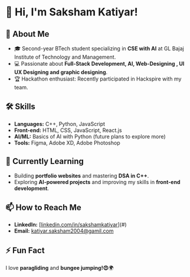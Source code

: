# 👋 Hi, I'm Saksham Katiyar!

## 🚀 About Me
- 🎓 Second-year BTech student specializing in **CSE with AI** at GL Bajaj Institute of Technology and Management.
- 💻 Passionate about **Full-Stack Development, AI, Web-Designing , UI UX Designing and graphic designing**.
- 🏆 Hackathon enthusiast: Recently participated in Hackspire with my team.

## 🛠️ Skills
- **Languages:** C++, Python, JavaScript
- **Front-end:** HTML, CSS, JavaScript, React.js
- **AI/ML:** Basics of AI with Python (future plans to explore more)
- **Tools:** Figma, Adobe XD, Adobe Photoshop

## 🌱 Currently Learning
- Building **portfolio websites** and mastering **DSA in C++**.
- Exploring **AI-powered projects** and improving my skills in **front-end development**.

## 📫 How to Reach Me
- **LinkedIn:** [[linkedin.com/in/sakshamkatiyar](https://www.linkedin.com/in/saksham-katiyar-5b8b432a4/)](#)
- **Email:** [katiyar.saksham2004@gamil.com](mailto:katiyar.saksham2004@gamil.com)

## ⚡ Fun Fact
I love **paragliding** and **bungee jumping!😍**🌍
